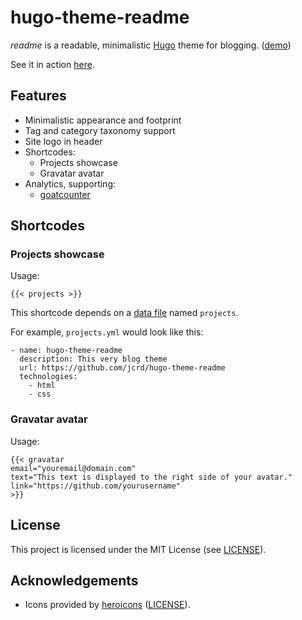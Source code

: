 # hugo-theme-readme

*readme* is a readable, minimalistic [Hugo][hugo] theme for blogging. ([demo][demo])

See it in action [here][site].

[hugo]: https://gohugo.io/
[demo]: https://twiddlingbits.net/hugo-theme-readme/
[site]: https://twiddlingbits.net/

## Features

* Minimalistic appearance and footprint
* Tag and category taxonomy support
* Site logo in header
* Shortcodes:
  * Projects showcase
  * Gravatar avatar
* Analytics, supporting:
    * [goatcounter][goatcounter]

[goatcounter]: https://www.goatcounter.com/

## Shortcodes

### Projects showcase

Usage:
```
{{< projects >}}
```

This shortcode depends on a [data file][hugo-data] named `projects`.

For example, `projects.yml` would look like this:
```
- name: hugo-theme-readme
  description: This very blog theme
  url: https://github.com/jcrd/hugo-theme-readme
  technologies:
    - html
    - css
```

[hugo-data]: https://gohugo.io/templates/data-templates/

### Gravatar avatar

Usage:
```
{{< gravatar
email="youremail@domain.com"
text="This text is displayed to the right side of your avatar."
link="https://github.com/yourusername"
>}}
```
## License

This project is licensed under the MIT License (see [LICENSE](LICENSE)).

## Acknowledgements

* Icons provided by [heroicons][heroicons] ([LICENSE][heroicons-license]).

[heroicons]: https://heroicons.com/
[heroicons-license]: https://github.com/tailwindlabs/heroicons/blob/master/LICENSE

